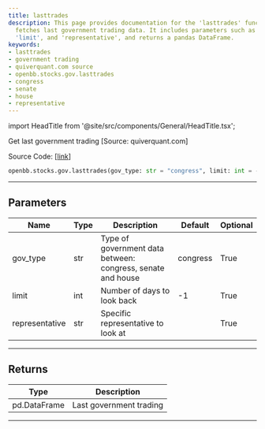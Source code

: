 ```yaml
---
title: lasttrades
description: This page provides documentation for the 'lasttrades' function which
  fetches last government trading data. It includes parameters such as 'gov_type',
  'limit', and 'representative', and returns a pandas DataFrame.
keywords:
- lasttrades
- government trading
- quiverquant.com source
- openbb.stocks.gov.lasttrades
- congress
- senate
- house
- representative
---
```


import HeadTitle from '@site/src/components/General/HeadTitle.tsx';

<HeadTitle title="stocks.gov.lasttrades - Reference | OpenBB SDK Docs" />

Get last government trading [Source: quiverquant.com]

Source Code: [[link](https://github.com/OpenBB-finance/OpenBB/tree/main/openbb_terminal/stocks/government/quiverquant_model.py#L164)]

```python
openbb.stocks.gov.lasttrades(gov_type: str = "congress", limit: int = -1, representative: str = "")
```

---

## Parameters

| Name | Type | Description | Default | Optional |
| ---- | ---- | ----------- | ------- | -------- |
| gov_type | str | Type of government data between: congress, senate and house | congress | True |
| limit | int | Number of days to look back | -1 | True |
| representative | str | Specific representative to look at |  | True |


---

## Returns

| Type | Description |
| ---- | ----------- |
| pd.DataFrame | Last government trading |
---
